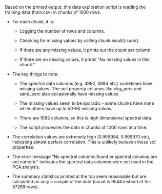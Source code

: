 Based on the printed output, this data exploration script is reading the training data (train.csv) in chunks of 1000 rows.

- For each chunk, it is:

  - Logging the number of rows and columns.

  - Checking for missing values by calling chunk.isnull().sum().

  - If there are any missing values, it prints out the count per column.

  - If there are no missing values, it prints "No missing values in this chunk."

- The key things to note:

  - The spectral data columns (e.g. 3992, 3994 etc.) sometimes have missing values. The soil property columns like clay_perc and sand_perc also occasionally have missing values.

  - The missing values seem to be sporadic - some chunks have none while others have up to 50-60 missing values.

  - There are 1682 columns, so this is high dimensional spectral data.

  - The script processes the data in chunks of 1000 rows at a time.


- The correlation values are extremely high (0.999984, 0.999970 etc), indicating almost perfect correlation. This is unlikely between these soil properties.

- The error message "No spectral columns found or spectral columns are not numeric" indicates the spectral data columns were not used in the PCA analysis.

- The summary statistics printed at the top seem reasonable but are calculated on only a sample of the data (count is 9544 instead of full 57268 rows).